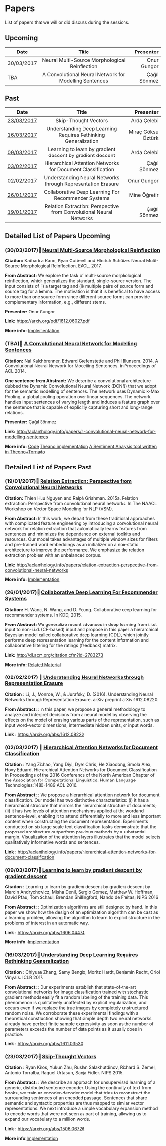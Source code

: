 # Papers 
List of papers that we will or did discuss during the sessions.

## Upcoming

| Date        | Title           | Presenter  |
| ------------- |:-------------:| -----:|
| 30/03/2017 | Neural Multi-Source Morphological Reinflection | Onur Gungor |
| TBA | A Convolutional Neural Network for Modelling Sentences | Çağıl Sönmez |

## Past

| Date        | Title           | Presenter  |
| ------------- |:-------------:| -----:|
| [23/03/2017](README.md#16032017scroll-skip-thought-vectors)      | Skip-Thought Vectors | Arda Çelebi |
| [16/03/2017](README.md#16032017scroll-understanding-deep-learning-requires-rethinking-generalization)      | Understanding Deep Learning Requires Rethinking Generalization | Miraç Göksu Öztürk |
| [09/03/2017](README.md#09032017scroll-learning-to-learn-by-gradient-descent-by-gradient-descent)      | Learning to learn by gradient descent by gradient descent | Arda Celebi |
| [03/02/2017](README.md#02032017-scroll-hierarchical-attention-networks-for-document-classification)      | Hierarchical Attention Networks for Document Classification | Çağıl Sönmez |
| [02/02/2017](README.md#26012017scroll-collaborative-deep-learning-for-recommender-systems)      | Understanding Neural Networks through Representation Erasure | Onur Gungor |
| [26/01/2017](README.md#26012017scroll-collaborative-deep-learning-for-recommender-systems)      | Collaborative Deep Learning For Recommender Systems | Mine Öğretir |
| [19/01/2017](README.md#19012017scroll-relation-extraction-perspective-from-convolutional-neural-networks) | Relation Extraction: Perspective from Convolutional Neural Networks | Çağıl Sönmez |

## Detailed List of Papers Upcoming

### (30/03/2017):scroll: **[Neural Multi-Source Morphological Reinflection](https://arxiv.org/pdf/1612.06027.pdf)**

  **Citation:** Katharina Kann, Ryan Cotterell and Hinrich Schütze. Neural Multi-Source Morphological Reinflection. EACL. 2017.

  **From Abstract:** We explore the task of multi-source morphological reinflection, which generalizes the standard, single-source version. The input consists of (i) a target tag and (ii) multiple pairs of source form and source tag for a lemma. The motivation is that it is beneficial to have access to more than one source form since different source forms can provide complementary information, e.g., different stems. 

  **Presenter:** Onur Gungor

  **Link:** https://arxiv.org/pdf/1612.06027.pdf
  
  **More info:** [Implementation](http://cistern.cis.lmu.de/med/)

### (TBA):scroll: **[A Convolutional Neural Network for Modelling Sentences](http://aclanthology.info/papers/a-convolutional-neural-network-for-modelling-sentences)**

  **Citation:** Nal Kalchbrenner, Edward Grefenstette and Phil Blunsom. 2014. A Convolutional Neural Network for Modelling Sentences. In Proceedings of ACL 2014.

  **One sentence from Abstract:** We describe a convolutional architecture dubbed the Dynamic Convolutional Neural Network (DCNN) that we adopt for the semantic modelling of sentences. The network uses Dynamic k-Max Pooling, a global pooling operation over linear sequences. The network handles input sentences of varying length and induces a feature graph over the sentence that is capable of explicitly capturing short and long-range relations. 

  **Presenter:** Çağıl Sönmez

  **Link:** http://aclanthology.info/papers/a-convolutional-neural-network-for-modelling-sentences
  
  **More info:** [Code](http://phd.nal.co/DCNN) [Theano implementation](https://github.com/FredericGodin/DynamicCNN) [A Sentiment Analysis tool written in Theono+Tornado](https://github.com/xiaohan2012/twitter-sent-dnn)

## Detailed List of Papers Past

### (19/01/2017):scroll: **[Relation Extraction: Perspective from Convolutional Neural Networks](http://aclanthology.info/papers/relation-extraction-perspective-from-convolutional-neural-networks)**

  **Citation:** Thien Huu Nguyen and Ralph Grishman. 2015a. Relation extraction: Perspective from convolutional neural networks. In The NAACL Workshop on Vector Space Modeling for NLP (VSM).

  **From Abstract:** In this work, we depart from these traditional approaches with complicated feature engineering by introducing a convolutional neural network for relation extraction that automatically learns features from sentences and minimizes the dependence on external toolkits and resources. Our model takes advantages of multiple window sizes for filters and pre-trained word embeddings as an initializer on a non-static architecture to improve the performance. We emphasize the relation extraction problem with an unbalanced corpus.

  **Link:** http://aclanthology.info/papers/relation-extraction-perspective-from-convolutional-neural-networks
  
  **More info:** [Implementation](https://github.com/hadyelsahar/CNN-RelationExtraction) 
  
### (26/01/2017):scroll: **[Collaborative Deep Learning For Recommender Systems](http://dl.acm.org/citation.cfm?id=2783273)**

  **Citation:** H. Wang, N. Wang, and D. Yeung. Collaborative deep learning for recommender systems. In KDD, 2015.

  **From Abstract:** We generalize recent advances in deep learning from i.i.d. input to non-i.i.d. (CF-based) input and propose in this paper a hierarchical Bayesian model called collaborative deep learning (CDL), which jointly performs deep representation learning for the content information and collaborative filtering for the ratings (feedback) matrix.

  **Link:** http://dl.acm.org/citation.cfm?id=2783273
  
  **More info:** [Related Material](http://www.wanghao.in/publication.html) 
  
### (02/02/2017) :scroll: **[Understanding Neural Networks through Representation Erasure](https://arxiv.org/abs/1612.08220)**

  **Citation** : Li, J., Monroe, W., & Jurafsky, D. (2016). Understanding Neural Networks through Representation Erasure. arXiv preprint arXiv:1612.08220.

  **From Abstract:** : In this paper, we propose a general methodology to analyze and interpret decisions from a neural model by observing the effects on the model of erasing various parts of the representation, such as input word-vector dimensions, intermediate hidden units, or input words.

  **Link** : https://arxiv.org/abs/1612.08220
  
### (02/03/2017) :scroll: **[Hierarchical Attention Networks for Document Classification](http://aclanthology.info/papers/hierarchical-attention-networks-for-document-classification)**

  **Citation** : Yang Zichao, Yang Diyi, Dyer Chris, He Xiaodong, Smola Alex, Hovy Eduard. Hierarchical Attention Networks for Document Classification in Proceedings of the 2016 Conference of the North American Chapter of the Association for Computational Linguistics: Human Language Technologies:1480-1489 ACL 2016.

  **From Abstract:** : We propose a hierarchical attention network for document classification. Our model has two distinctive characteristics: (i) it has a hierarchical structure that mirrors the hierarchical structure of documents; (ii) it has two levels of attention mechanisms applied at the wordand sentence-level, enabling it to attend differentially to more and less important content when constructing the document representation. Experiments conducted on six large scale text classification tasks demonstrate that the proposed architecture outperform previous methods by a substantial margin. Visualization of the attention layers illustrates that the model selects qualitatively informative words and sentences.

  **Link** : http://aclanthology.info/papers/hierarchical-attention-networks-for-document-classification

### (09/03/2017):scroll: **[Learning to learn by gradient descent by gradient descent](https://arxiv.org/abs/1606.04474)**

  **Citation** : Learning to learn by gradient descent by gradient descent by Marcin Andrychowicz, Misha Denil, Sergio Gomez, Matthew W. Hoffman, David Pfau, Tom Schaul, Brendan Shillingford, Nando de Freitas; NIPS 2016

  **From Abstract:** : Optimization algorithms are still designed by hand. In this paper we show how the design of an optimization algorithm can be cast as a learning problem, allowing the algorithm to learn to exploit structure in the problems of interest in an automatic way.

  **Link** : https://arxiv.org/abs/1606.04474
  
  **More info** :[Implementation](https://github.com/deepmind/learning-to-learn)
  
### (16/03/2017):scroll: **[Understanding Deep Learning Requires Rethinking Generalization](https://arxiv.org/abs/1611.03530)**

  **Citation** : Chiyuan Zhang, Samy Bengio, Moritz Hardt, Benjamin Recht, Oriol Vinyals. ICLR 2017.

  **From Abstract:** : Our experiments establish that state-of-the-art convolutional networks for image classification trained with stochastic gradient methods easily fit a random labeling of the training data. This phenomenon is qualitatively unaffected by explicit regularization, and occurs even if we replace the true images by completely unstructured random noise. We corroborate these experimental findings with a theoretical construction showing that simple depth two neural networks already have perfect finite sample expressivity as soon as the number of parameters exceeds the number of data points as it usually does in practice.

  **Link** : https://arxiv.org/abs/1611.03530
  
 ### (23/03/2017):scroll: **[Skip-Thought Vectors](https://arxiv.org/abs/1506.06726)**

  **Citation** : Ryan Kiros, Yukun Zhu, Ruslan Salakhutdinov, Richard S. Zemel, Antonio Torralba, Raquel Urtasun, Sanja Fidler. NIPS 2015.

  **From Abstract:** : We describe an approach for unsupervised learning of a generic, distributed sentence encoder. Using the continuity of text from books, we train an encoder-decoder model that tries to reconstruct the surrounding sentences of an encoded passage. Sentences that share semantic and syntactic properties are thus mapped to similar vector representations. We next introduce a simple vocabulary expansion method to encode words that were not seen as part of training, allowing us to expand our vocabulary to a million words.

  **Link** : https://arxiv.org/abs/1506.06726
  
  **More info**:[Implementation](https://github.com/tensorflow/models/tree/master/skip_thoughts)
  
